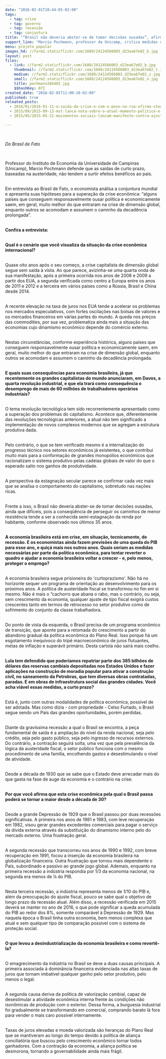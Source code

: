 ```yaml
---
date: "2016-02-01T10:44:05-02:00"
tags:
  - tag: crise
  - tag: governo
  - tag: recessão
  - tag: conjuntura
title: "“Brasil não deveria abster-se de tomar decisões ousadas”, afirma economista"
support_line: "Marcio Pochmann, professor da Unicamp, critica medidas de austeridade como saída para a crise."
menu: projeto popular
images_hd: //farm2.staticflickr.com/1689/24124566003_d23ea67e02_b.jpg
layout: post
files:
  - link: //farm2.staticflickr.com/1689/24124566003_d23ea67e02_b.jpg
    thumbnail: //farm2.staticflickr.com/1689/24124566003_d23ea67e02_t.jpg
    medium: //farm2.staticflickr.com/1689/24124566003_d23ea67e02_z.jpg
    small: //farm2.staticflickr.com/1689/24124566003_d23ea67e02_n.jpg
    title: pochmann284402.jpg
    $$hashKey: 07I
created_date: "2016-02-01T11:00:10-02:00"
published: true
releated_posts:
  - 2016/01/2016-01-11-a-saida-da-crise-e-com-o-povo-na-rua-afirma-stedile.md
  - 2015/09/2015-09-13-mst-lanca-nota-sobre-o-atual-momento-politico-e-a-reforma-agraria.md
  - 2015/05/2015-05-21-movimentos-sociais-lancam-manifesto-contra-ajuste-fiscal.md

---
```

<p>&nbsp;</p>

<p><em>Do Brasil de Fato&nbsp;</em></p>

<p>&nbsp;</p>

<p>Professor do Instituto de Economia da Universidade de Campinas (Unicamp), Marcio Pochmann defende que as sa&iacute;das de curto prazo, baseadas na austeridade, n&atilde;o tendem a surtir efeitos ben&eacute;ficos ao pa&iacute;s.</p>

<p><br />
Em entrevista ao Brasil de Fato, o economista an&aacute;lisa&nbsp;a conjuntura mundial e apresenta suas hip&oacute;teses para a supera&ccedil;&atilde;o da crise econ&ocirc;mica: &ldquo;alguns pa&iacute;ses que conseguem responsavelmente ousar pol&iacute;tica e economicamente saem, em geral, muito melhor do que entraram na crise de dimens&atilde;o global, enquanto outros se acomodam e assumem o caminho da decad&ecirc;ncia prolongada&rdquo;.</p>

<p><br />
<strong>Confira a entrevista:</strong></p>

<p><br />
<strong>Qual &eacute; o cen&aacute;rio que voc&ecirc; visualiza da situa&ccedil;&atilde;o da crise econ&ocirc;mica internacional?</strong></p>

<p><br />
Quase oito anos ap&oacute;s o seu come&ccedil;o, a crise capitalista de dimens&atilde;o global segue sem sa&iacute;da &agrave; vista. Ao que parece, avizinha-se uma quarta onda de sua manifesta&ccedil;&atilde;o, ap&oacute;s a primeira ocorrida nos anos de 2008 e 2009 a partir dos EUA, a segunda verificada como centro a Europa entre os anos de 2011 e 2012 e a terceira em v&aacute;rios pa&iacute;ses como a R&uacute;ssia, Brasil e China desde 2014.</p>

<p><br />
A recente eleva&ccedil;&atilde;o na taxa de juros nos EUA tende a acelerar os problemas nos mercados especulativos, com fortes oscila&ccedil;&otilde;es nas bolsas de valores e os mercados financeiros em v&aacute;rias partes do mundo. A queda nos pre&ccedil;os das commodities, por sua vez, problematiza ainda mais a situa&ccedil;&atilde;o das economias cujo dinamismo econ&ocirc;mico depende do com&eacute;rcio externo.</p>

<p><br />
Nestas circunst&acirc;ncias, conforme experi&ecirc;ncia hist&oacute;rica, alguns pa&iacute;ses que conseguem responsavelmente ousar pol&iacute;tica e economicamente saem, em geral, muito melhor do que entraram na crise de dimens&atilde;o global, enquanto outros se acomodam e assumem o caminho da decad&ecirc;ncia prolongada.</p>

<p><br />
<strong>E quais suas consequ&ecirc;ncias para economia brasileira, j&aacute; que recentemente os grandes capitalistas do mundo anunciaram, em Davos, a quarta revolu&ccedil;&atilde;o industrial, e que ela trar&aacute; como consequ&ecirc;ncia o desemprego de mais de 60 milh&otilde;es de trabalhadores oper&aacute;rios industriais?</strong></p>

<p><br />
O tema revolu&ccedil;&atilde;o tecnol&oacute;gica tem sido recorrentemente apresentado como a supera&ccedil;&atilde;o dos problemas do capitalismo. Acontece que, diferentemente das revolu&ccedil;&otilde;es tecnol&oacute;gicas anteriores, a atual n&atilde;o tem significado a implementa&ccedil;&atilde;o de novos complexos modernos que se agregam a estrutura produtiva dada.</p>

<p><br />
Pelo contr&aacute;rio, o que se tem verificado mesmo &eacute; a internaliza&ccedil;&atilde;o do progresso t&eacute;cnico nos setores econ&ocirc;micos j&aacute; existentes, o que contribui muito mais para a conforma&ccedil;&atilde;o de grandes monop&oacute;lios econ&ocirc;micos que racionalizam o sistema produtivo pelas cadeias globais de valor do que o esperado salto nos ganhos de produtividade.</p>

<p><br />
A perspectiva da estagna&ccedil;&atilde;o secular parece se confirmar cada vez mais que se analisa o comportamento do capitalismo, sobretudo nas na&ccedil;&otilde;es ricas.</p>

<p><br />
Frente a isso, o Brasil n&atilde;o deveria abster-se de tomar decis&otilde;es ousadas, ainda que dif&iacute;ceis, pois a conseq&uuml;&ecirc;ncia de perseguir os caminhos de menor resist&ecirc;ncia tende a ser a conhecida semi-estagna&ccedil;&atilde;o da renda por habitante, conforme observado nos &uacute;ltimos 35 anos.</p>

<p><br />
<strong>A economia brasileira est&aacute; em crise, em situa&ccedil;&atilde;o, tecnicamente, de recess&atilde;o. E os economistas ainda fazem previs&otilde;es de uma queda do PIB para esse ano, e qui&ccedil;&aacute; mais nos outros anos. Quais seriam as medidas necess&aacute;rias por parte da politica econ&ocirc;mica, para tentar reverter o quadro e ajudar a economia brasileira voltar a crescer - e, pelo menos, proteger o emprego?</strong></p>

<p><br />
A economia brasileira segue prisioneira do &#39;curtoprazismo&#39;. N&atilde;o h&aacute; no horizonte sequer um programa de orienta&ccedil;&atilde;o ao desenvolvimento para os pr&oacute;ximos anos. A pol&iacute;tica de austeridade fiscal se transformou no fim em si mesmo. N&atilde;o &eacute; mais o &ldquo;cachorro que abana o rabo, mas o contr&aacute;rio, ou seja, sem crescimento da economia, qualquer ajuste de tipo fiscal exigir&aacute; custos crescentes tanto em termos de retrocesso no setor produtivo como de sofrimento do conjunto da classe trabalhadora.</p>

<p><br />
Do ponto de vista da esquerda, o Brasil precisa de um programa econ&ocirc;mico de transi&ccedil;&atilde;o, que aponte para a retomada do crescimento a partir do abandono gradual da pol&iacute;tica econ&ocirc;mica do Plano Real. Isso porque h&aacute; um esgotamento inequ&iacute;voco do trip&eacute; macroecon&ocirc;mico de juros flutuantes, metas de infla&ccedil;&atilde;o e super&aacute;vit prim&aacute;rio. Desta cartola n&atilde;o sair&aacute; mais coelho.</p>

<p><br />
<strong>Lula tem defendido que poder&iacute;amos repatriar parte dos 385 bilh&otilde;es de d&oacute;lares das reservas cambiais depositadas nos Estados Unidos e fazer aplica&ccedil;&otilde;es na constru&ccedil;&atilde;o de moradia popular para ativar a constru&ccedil;&atilde;o civil, no saneamento da Petrobras, que tem diversas obras contratadas, paradas. E em obras de infraestrutura social das grandes cidades. Voc&ecirc; acha vi&aacute;vel essas medidas, a curto prazo?</strong></p>

<p><br />
Est&aacute; &eacute;, junto com outras modalidades de pol&iacute;tica econ&ocirc;mica, poss&iacute;vel de ser adotada. Mas como dizia - com propriedade - Celso Furtado, o Brasil segue sendo um Pa&iacute;s das grandes oportunidades, por&eacute;m perdidas.</p>

<p><br />
Diante da grav&iacute;ssima recess&atilde;o a qual o Brasil se encontra, a pe&ccedil;a fundamental de sa&iacute;da &eacute; a amplia&ccedil;&atilde;o do n&iacute;vel da renda nacional, seja pelo cr&eacute;dito, seja pelo gasto p&uacute;blico, seja pelo ingresso de recursos externos. Do contr&aacute;rio, a contra&ccedil;&atilde;o seguir&aacute; solta, uma vez que pela preval&ecirc;ncia da l&oacute;gica da austeridade fiscal, o setor p&uacute;blico funciona com o mesmo procedimento de uma fam&iacute;lia, encolhendo gastos e desestimulando o n&iacute;vel de atividade.</p>

<p><br />
Desde a d&eacute;cada de 1930 que se sabe que o Estado deve arrecadar mais do que gasta na fase de auge da economia e o contr&aacute;rio na crise.&nbsp;</p>

<p><br />
<strong>Por que voc&ecirc; afirma que esta crise econ&ocirc;mica pela qual o Brasil passa poder&aacute; se tornar a maior desde a d&eacute;cada de 30?</strong>&nbsp;</p>

<p><br />
Desde a grande Depress&atilde;o de 1929 que o Brasil passou por duas recess&otilde;es significativas. A primeira nos anos de 1981 e 1983, com leve recupera&ccedil;&atilde;o em 1982, visou gerar grandes excedentes comerciais para pagar o servi&ccedil;o da d&iacute;vida externa atrav&eacute;s da substitui&ccedil;&atilde;o do dinamismo interno pelo do mercado externo. Uma frustra&ccedil;&atilde;o geral.</p>

<p><br />
A segunda recess&atilde;o que transcorreu nos anos de 1990 e 1992, com breve recupera&ccedil;&atilde;o em 1991, focou a inser&ccedil;&atilde;o da economia brasileira na globaliza&ccedil;&atilde;o financeira. Outra frustra&ccedil;&atilde;o que tornou mais dependente o Pa&iacute;s, subordinado e passivo ao grande jogo global. Ademais, enquanto na primeira recess&atilde;o a ind&uacute;stria respondia por 1/3 da economia nacional, na segunda era menos de &frac14; do PIB.</p>

<p><br />
Nesta terceira recess&atilde;o, a ind&uacute;stria representa menos de 1/10 do PIB e, al&eacute;m da preocupa&ccedil;&atilde;o do ajuste fiscal, pouco se sabe qual o objetivo de longo prazo da recess&atilde;o atual. Al&eacute;m disso, a recess&atilde;o verificada em 2015 dever&aacute; se manter no ano de 2016, o que pode significar a queda acumulada do PIB ao redor dos 8%, somente compar&aacute;vel &agrave; Depress&atilde;o de 1929. Mas naquela &eacute;poca o Brasil tinha outra economia, bem menos complexa que atual e sem qualquer tipo de compara&ccedil;&atilde;o poss&iacute;vel com o sistema de prote&ccedil;&atilde;o social.</p>

<p><br />
<strong>O que levou a desindustrializa&ccedil;&atilde;o da economia brasileira e como revert&ecirc;-la?</strong></p>

<p><br />
O emagrecimento da ind&uacute;stria no Brasil se deve a duas causas principais. A primeira associada &agrave; domin&acirc;ncia financeira evidenciada nas altas taxas de juros que tornam imbat&iacute;vel qualquer ganho pelo setor produtivo, pelo menos o legal.</p>

<p><br />
A segunda causa deriva da pol&iacute;tica de valoriza&ccedil;&atilde;o cambial, capaz de desestimular a atividade econ&ocirc;mica interna frente &agrave;s condi&ccedil;&otilde;es n&atilde;o ison&ocirc;micas de produ&ccedil;&atilde;o com o exterior. Dessa forma, a burguesia industrial foi gradualmente se transformando em comercial, comprando barato l&aacute; fora para vender o mais caro poss&iacute;vel internamente.</p>

<p><br />
Taxas de juros elevadas e moeda valorizada s&atilde;o heran&ccedil;as do Plano Real que se mantiveram ao longo do tempo devido &agrave; pol&iacute;tica de alian&ccedil;a conciliat&oacute;ria que buscou pelo crescimento econ&ocirc;mico tornar todos ganhadores. Com a contra&ccedil;&atilde;o da economia, a alian&ccedil;a pol&iacute;tica se desmorona, tornando a governabilidade ainda mais fr&aacute;gil.</p>
